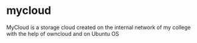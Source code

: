 # mycloud
MyCloud is a storage cloud created on the internal network of my college with the help of owncloud and on Ubuntu OS
